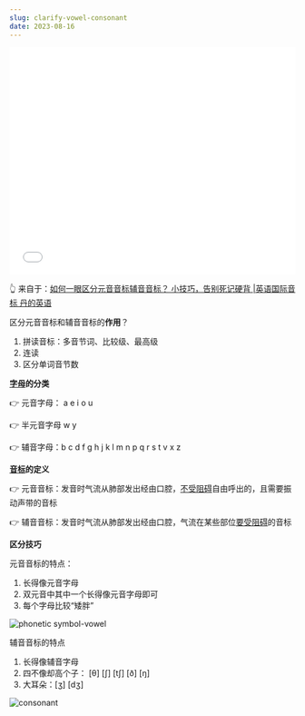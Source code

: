 ```yaml
---
slug: clarify-vowel-consonant
date: 2023-08-16
---
```


<iframe src="//player.bilibili.com/player.html?aid=53139948&bvid=BV114411j77V&cid=92965250&page=1&autoplay=0" scrolling="no" border="0" frameborder="no" framespacing="0" allowfullscreen="true" width="100%" height="400"> </iframe>





👆 来自于：[如何一眼区分元音音标辅音音标？ 小技巧，告别死记硬背 |英语国际音标 丹的英语](https://www.bilibili.com/video/BV114411j77V/)



区分元音音标和辅音音标的**作用**？

1. 拼读音标：多音节词、比较级、最高级
2. 连读
3. 区分单词音节数



**<u>字母</u>的分类**

👉 元音字母： a e i o u

👉 半元音字母  w y

👉 辅音字母：b c d f g h j k l m n p q r s t v x z



**<u>音标</u>的定义**

👉 元音音标：发音时气流从肺部发出经由口腔，<u>不受阻碍</u>自由呼出的，且需要振动声带的音标

👉 辅音音标：发音时气流从肺部发出经由口腔，气流在某些部位<u>要受阻碍</u>的音标



**区分技巧**

元音音标的特点：

1. 长得像元音字母
2. 双元音中其中一个长得像元音字母即可
3. 每个字母比较“矮胖”

![phonetic symbol-vowel](https://img.wukaipeng.com/2023/0816-071649-image-20230816071649555.png)



辅音音标的特点

1. 长得像辅音字母
2. 四不像却高个子： [θ] [∫] [t∫] [ð] [ŋ]
3. 大耳朵：[ʒ] [dʒ]

![consonant](https://img.wukaipeng.com/2023/0816-072940-image-20230816072939797.png)



